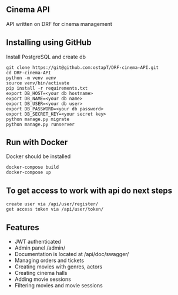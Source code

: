 ## Cinema API
API written on DRF for cinema management

## Installing using GitHub
Install PostgreSQL and create db

```angular2html
git clone https://git@github.com:ostapT/DRF-cinema-API.git
cd DRF-cinema-API
python -m venv venv
source venv/bin/activate
pip install -r requirements.txt
export DB_HOST=<your db hostname>
export DB_NAME=<your db name>
export DB_USER=<your db user>
export DB_PASSWORD=<your db password>
export DB_SECRET_KEY=<your secret key>
python manage.py migrate
python manage.py runserver
```

## Run with Docker
Docker should be installed
```angular2html
docker-compose build
docker-compose up
```

## To get access to work with api do next steps

```angular2html
create user via /api/user/register/
get access token via /api/user/token/
```

## Features

- JWT authenticated
- Admin panel /admin/
- Documentation is located at /api/doc/swagger/
- Managing orders and tickets
- Creating movies with genres, actors
- Creating cinema halls
- Adding movie sessions
- Filtering movies and movie sessions
